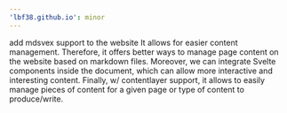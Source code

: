 ```yaml
---
'lbf38.github.io': minor
---
```


add mdsvex support to the website
It allows for easier content management. Therefore, it offers better ways to manage page content on the website based on markdown files.
Moreover, we can integrate Svelte components inside the document, which can allow more interactive and interesting content.
Finally, w/ contentlayer support, it allows to easily manage pieces of content for a given page or type of content to produce/write.
